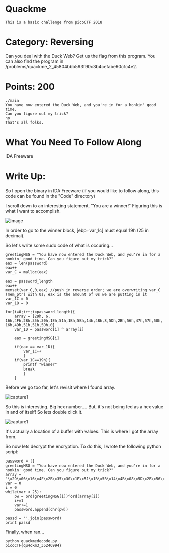 # Quackme

	This is a basic challenge from picoCTF 2018

# Category: Reversing

  Can you deal with the Duck Web? 
  Get us the flag from this program. You can also find the program in /problems/quackme_2_45804bbb593f90c3b4cefabe60c1c4e2.  

# Points: 200

    ./main 
    You have now entered the Duck Web, and you're in for a honkin' good time.
    Can you figure out my trick?
    no
    That's all folks.
    
# What You Need To Follow Along

IDA Freeware

# Write Up:

So I open the binary in IDA Freeware (if you would like to follow along, this code can be found in the "Code" directory)

I scroll down to an interesting statement, "You are a winner!" Figuring this is what I want to accomplish. 

![image](https://user-images.githubusercontent.com/31195314/52674918-12de4d00-2ef3-11e9-8d00-7ef849ac284c.png)

In order to go to the winner block, [ebp+var_1c] must equal 19h (25 in decimal).

So let's write some sudo code of what is occuring...

	greetingMSG = "You have now entered the Duck Web, and you're in for a honkin' good time. Can you figure out my trick?"
	eax = len(password)
	eax++
	var_C = malloc(eax)

	eax = password_length
	eax++
	memset(var_C,0,eax) //push in reverse order; we are overwriting var_C (mem_ptr) with 0s; eax is the amount of 0s we are putting in it
	var_1C = 0
	var_18 = 0

	for(i=0;i++;i<password_length){
		array = [29h, 6, 16h,4Fh,2Bh,35h,30h,1Eh,51h,1Bh,5Bh,14h,4Bh,8,5Dh,2Bh,56h,47h,57h,50h, 16h,4Dh,51h,51h,5Dh,0]
		var_1D = password[i] ^ array[i]
	
		eax = greetingMSG[i]
		
		if(eax == var_1D){
			var_1C++
			}
		if(var_1C==19h){
			printf "winner"
			break
			}
		}

Before we go too far, let's revisit where I found array. 

![capture1](https://user-images.githubusercontent.com/31195314/52680818-e7199200-2f07-11e9-95a5-82c5bf937ec0.PNG)

So this is interesting. Big hex number.... But, it's not being fed as a hex value in and of itself! So lets double click it.

![capture1](https://user-images.githubusercontent.com/31195314/52680992-5c856280-2f08-11e9-8bae-1e79220a5af8.PNG)

It's actually a location of a buffer with values. This is where I got the array from.

So now lets decrypt the encryption. To do this, I wrote the following python script:

	password = []
	greetingMSG = "You have now entered the Duck Web, and you're in for a honkin' good time. Can you figure out my trick?"
	array = "\x29\x06\x16\x4F\x2B\x35\x30\x1E\x51\x1B\x5B\x14\x4B\x08\x5D\x2B\x56\x47\x57\x50\x16\x4D\x51\x51\x5D\x00"
	var = 0
	i = 0
	while(var < 25):
		pw = ord(greetingMSG[i])^ord(array[i])
		i+=1
		var+=1
		password.append(chr(pw))

	passd = ''.join(password)	
	print passd
	
Finally, when ran...

	python quackmedecode.py
	picoCTF{qu4ckm3_35246994}
